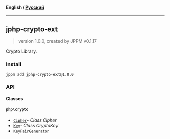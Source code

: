 #### **English** / [Русский](README.ru.md)

---

## jphp-crypto-ext
> version 1.0.0, created by JPPM v0.1.17

Crypto Library.

### Install
```
jppm add jphp-crypto-ext@1.0.0
```

### API
**Classes**

#### `php\crypto`

- [`Cipher`](https://github.com/jphp-compiler/jphp/blob/master/exts/jphp-crypto-ext/api-docs/classes/php/crypto/Cipher.md)- _Class Cipher_
- [`Key`](https://github.com/jphp-compiler/jphp/blob/master/exts/jphp-crypto-ext/api-docs/classes/php/crypto/Key.md)- _Class CryptoKey_
- [`KeyPairGenerator`](https://github.com/jphp-compiler/jphp/blob/master/exts/jphp-crypto-ext/api-docs/classes/php/crypto/KeyPairGenerator.md)